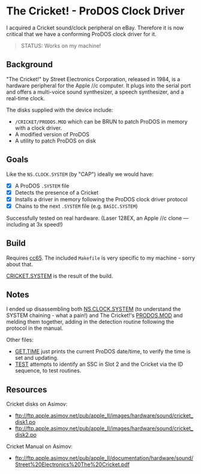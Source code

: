 # The Cricket! - ProDOS Clock Driver

I acquired a Cricket sound/clock peripheral on eBay. Therefore it is now critical that we have a conforming ProDOS clock driver for it.

> STATUS: Works on my machine!

## Background

"The Cricket!" by Street Electronics Corporation, released in 1984, is a hardware peripheral for the Apple //c computer. It plugs into the serial port and offers a multi-voice sound synthesizer, a speech synthesizer, and a real-time clock.

The disks supplied with the device include:
* `/CRICKET/PRODOS.MOD` which can be BRUN to patch ProDOS in memory with a clock driver.
* A modified version of ProDOS
* A utility to patch ProDOS on disk

## Goals

Like the `NS.CLOCK.SYSTEM` (by "CAP") ideally we would have:

* [x] A ProDOS `.SYSTEM` file
* [x] Detects the presence of a Cricket
* [x] Installs a driver in memory following the ProDOS clock driver protocol
* [x] Chains to the next `.SYSTEM` file (e.g. `BASIC.SYSTEM`)

Successfully tested on real hardware. (Laser 128EX, an Apple //c clone &mdash; including at 3x speed!)

## Build

Requires [cc65](https://github.com/cc65/cc65). The included `Makefile` is very specific to my machine - sorry about that.

[CRICKET.SYSTEM](cricket.system.s) is the result of the build.

## Notes

I ended up disassembling both [NS.CLOCK.SYSTEM](ns.clock.system.s) (to understand the SYSTEM chaining - what a pain!) and The Cricket!'s [PRODOS.MOD](prodos.mod.s) and melding them together, adding in the detection routine following the protocol in the manual.

Other files:
* [GET.TIME](get.time.s) just prints the current ProDOS date/time, to verify the time is set and updating.
* [TEST](test.s) attempts to identify an SSC in Slot 2 and the Cricket via the ID sequence, to test routines.

## Resources

Cricket disks on Asimov: 
* ftp://ftp.apple.asimov.net/pub/apple_II/images/hardware/sound/cricket_disk1.po 
* ftp://ftp.apple.asimov.net/pub/apple_II/images/hardware/sound/cricket_disk2.po

Cricket Manual on Asimov:
* ftp://ftp.apple.asimov.net/pub/apple_II/documentation/hardware/sound/Street%20Electronics%20The%20Cricket.pdf
